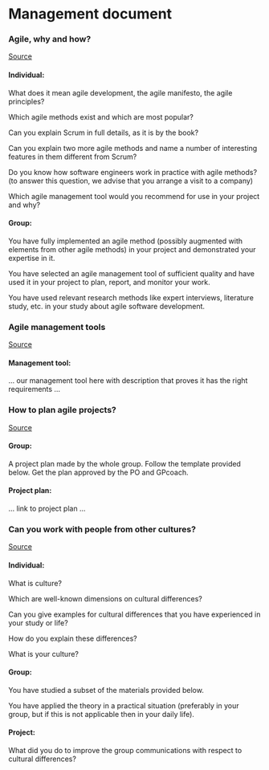 # Management document
### Agile, why and how?
[Source](https://fhict.instructure.com/courses/13025/pages/project-management-agile-why-and-how?module_item_id=916357)
#### Individual:
What does it mean agile development, the agile manifesto, the agile principles?

Which agile methods exist and which are most popular?

Can you explain Scrum in full details, as it is by the book?

Can you explain two more agile methods and name a number of interesting features in them different from Scrum?

Do you know how software engineers work in practice with agile methods? (to answer this question, we advise that you arrange a visit to a company)

Which agile management tool would you recommend for use in your project and why?


#### Group: 
You have fully implemented an agile method (possibly augmented with elements from other agile methods) in your project and demonstrated your expertise in it.

You have selected an agile management tool of sufficient quality and have used it in your project to plan, report, and monitor your work.

You have used relevant research methods like expert interviews, literature study, etc. in your study about agile software development.

### Agile management tools
[Source](https://fhict.instructure.com/courses/13025/pages/project-management-agile-management-tools?module_item_id=916358)
#### Management tool:
… our management tool here with description that proves it has the right requirements …

### How to plan agile projects?
[Source](https://fhict.instructure.com/courses/13025/pages/project-management-how-to-plan-in-agile-projects?module_item_id=916359)
#### Group: 
A project plan made by the whole group. Follow the template provided below. Get the plan approved by the PO and GPcoach.

#### Project plan:
… link to project plan …

### Can you work with people from other cultures?
[Source](https://fhict.instructure.com/courses/13025/pages/group-management-can-you-work-with-people-from-other-cultures?module_item_id=916360)
#### Individual:
What is culture?

Which are well-known dimensions on cultural differences?

Can you give examples for cultural differences that you have experienced in your study or life?

How do you explain these differences?

What is your culture?


#### Group:
You have studied a subset of the materials provided below.

You have applied the theory in a practical situation (preferably in your group, but if this is not applicable then in your daily life).


#### Project:
What did you do to improve the group communications with respect to cultural differences?

